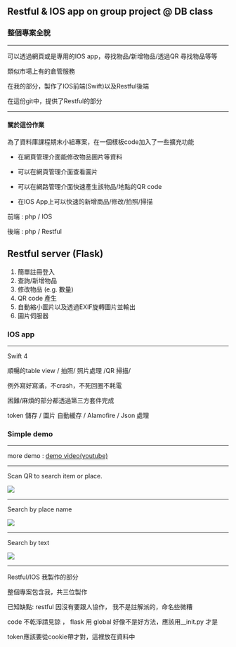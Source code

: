 ## Restful & IOS app  on group project @ DB class 

### 整個專案全貌

---

可以透過網頁或是專用的IOS app，尋找物品/新增物品/透過QR 尋找物品等等

類似市場上有的倉管服務

在我的部分，製作了IOS前端(Swift)以及Restful後端

在這份git中，提供了Restful的部分

---

#### 關於這份作業

為了資料庫課程期末小組專案，在一個樣板code加入了一些擴充功能

* 在網頁管理介面能修改物品圖片等資料
* 可以在網頁管理介面查看圖片
* 可以在網路管理介面快速產生該物品/地點的QR code

* 在IOS App上可以快速的新增商品/修改/拍照/掃描



前端 : php / IOS

後端 : php / Restful

## Restful server  (Flask)

1. 簡單註冊登入
2. 查詢/新增物品
3. 修改物品 (e.g. 數量)
4. QR code 產生
5. 自動縮小圖片以及透過EXIF旋轉圖片並輸出
6. 圖片伺服器



### IOS app

---

Swift 4

順暢的table view / 拍照/ 照片處理 /QR 掃描/

例外寫好寫滿，不crash，不死回圈不耗電



困難/麻煩的部分都透過第三方套件完成

token 儲存 / 圖片 自動緩存 / Alamofire   / Json 處理



### Simple demo

---

more demo : [demo video(youtube)](https://youtu.be/X8byGabslxY)

---



Scan QR to search item or place.

![](https://github.com/takidog/WMS-group-project/blob/master/demo_image/QR.gif?raw=true)

---

Search by place name

![](https://github.com/takidog/WMS-group-project/blob/master/demo_image/search_by_place.gif?raw=true)



---

Search by text

![](https://github.com/takidog/WMS-group-project/blob/master/demo_image/search_by_text.gif?raw=true)





---

Restful/IOS 我製作的部分

整個專案包含我，共三位製作



已知缺點: restful 因沒有要跟人協作， 我不是註解派的，命名些微糟

code 不乾淨請見諒 ， flask 用 global 好像不是好方法，應該用__init.py 才是

token應該要從cookie帶才對，這裡放在資料中

